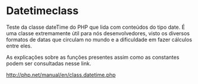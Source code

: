 Datetimeclass
=============

Teste da classe dateTime do PHP que lida com conteúdos do tipo date. É uma classe
extremamente útil para nós desenvolvedores, visto os diversos formatos de datas
que circulam no mundo e a dificuldade em fazer cálculos entre eles. 

As explicações sobre as funções presentes assim como as constantes podem ser
consultadas nesse link.

http://php.net/manual/en/class.datetime.php
